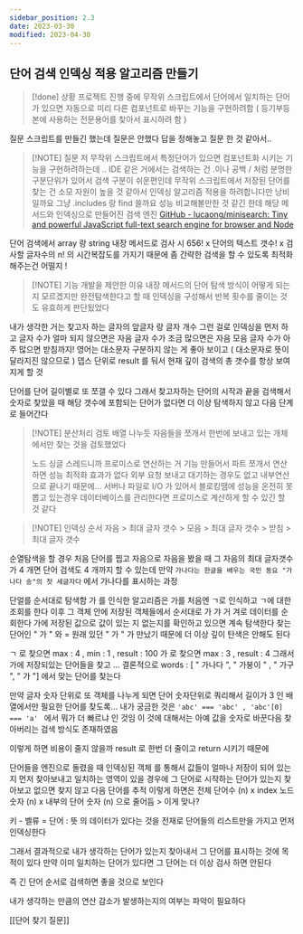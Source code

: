 ```yaml
---
sidebar_position: 2.3
date: 2023-03-30
modified: 2023-04-30
---
```


## 단어 검색 인덱싱 적용 알고리즘 만들기

> [!done] 상황
> 프로젝트 진행 중에
> 무작위 스크립트에서 단어에서 일치하는 단어가 있으면 자동으로 미리 다른 컴포넌트로 바꾸는 기능을 구현하려함
> ( 등기부등본에 사용하는 전문용어를 찾아서 표시하려 함 )

질문 스크립트를 만들긴 했는데 질문은 안했다
답을 정해놓고 질문 한 것 같아서..

> [!NOTE] 질문
> 저 무작위 스크립트에서 특정단어가 있으면 컴포넌트화 시키는 기능을 구현하려하는데 ..
> IDE 같은 거에서는 검색하는 건 .이나 공백 / 처럼 분명한 구분단위가 있어서 검색 구분이 쉬운편인데
> 무작위 스크립트에서 저장된 단어를 찾는 건 소모 자원이 높을 것 같아서 인덱싱 알고리즘 적용을 하려합니다만 낭비일까요
> 그냥 .includes 랑 find 쓸까요 성능 비교해볼만한 것 같긴 한데
> 해당 메서드와 인덱싱으로 만들어진 검색 엔진 [GitHub - lucaong/minisearch: Tiny and powerful JavaScript full-text search engine for browser and Node](https://github.com/lucaong/minisearch)

단어 검색에서 array 랑 string 내장 메서드로 검사 시 656! x 단어의 텍스트 갯수! x 검사할 글자수의 n!
의 시간복잡도를 가지기 때문에 좀 간략한 검색을 할 수 있도록 최적화해주는건 어떨지 !

> [!NOTE] 기능 개발을 제안한 이유
> 내장 메서드의 단어 탐색 방식이 어떻게 되는지 모르겠지만
> 완전탐색한다고 할 때 인덱싱을 구성해서 반복 횟수를 줄이는 것도 유효하게 판단됬었다

내가 생각한 거는 찾고자 하는 글자의 앞글자 랑 글자 개수 그런 걸로 인덱싱을 먼저 하고
글자 수가 얼마 되지 않으면은 자음 글자 수가 조금 많으면은 자음 모음 글자 수가 아주 많으면 받침까지!
영어는 대소문자 구분하지 않는 게 좋아 보이고 ( 대소문자로 뜻이 달라지진 않으므로 )
뎁스 단위로 result 를 둬서 현재 깊이 검색의 총 갯수를 항상 보여지게 할 것

단어를 단어 길이별로 또 쪼갤 수 있다
그래서 찾고자하는 단어의 시작과 끝을 검색해서 숫자로 찾았을 때
해당 갯수에 포함되는 단어가 없다면 더 이상 탐색하지 않고 다음 단계로 들어간다

> [!NOTE] 분산처리 검토
> 배열 나누듯 자음들을 쪼개서 한번에 보내고 있는 개체에서만 찾는 것을 검토했었다
>
> 노드 싱글 스레드니까 프로미스로 연산하는 거 기능 만들어서 파트 쪼개서 연산하면 성능 최적화 효과가 없다
> 외부 요청 보내고 대기하는 경우도 없고 내부연산으로 끝나기 때문에...
> 서버나 파일로 I/O 가 있어서 블로킹땜에 성능을 온전히 못 뽑고 있는경우 데이터베이스를 관리한다면 프로미스로 계산하게 할 수 있긴 할 것 같다

> [!NOTE] 인덱싱 순서
> 자음 > 최대 글자 갯수 > 모음 > 최대 글자 갯수 > 받침 > 최대 글자 갯수

순열탐색을 할 경우 처음 단어를 찝고 자음으로 자음을 봤을 때 그 자음의 최대 글자갯수가 4 개면 단어 검색도 4 개까지 할 수 있는데
만약 `가나다는 한글을 배우는 국민 동요 "가나다 송"의 첫 세글자다` 에서 가나다를 표시하는 과정

단얼를 순서대로 탐색함
가 를 인식한 알고리즘은 가를 처음엔 ㄱ로 인식하고 ㄱ에 대한 조회를 한다
이후 그 객체 안에 저장된 객체들에서 순서대로 가 갸 거 겨로 데이터를 순회한다
가에 저장된 값으로 값이 있는 지 없는지를 확인하고 있으면 계속 탐색한다
찾는 단어인 " 가 " 와 = 원래 있던 " 가 " 가 만났기 때문에 더 이상 깊이 탄색은 안해도 된다

ㄱ 로 찾으면 max : 4 , min : 1 , result : 100
가 로 찾으면 max : 3 , result : 4
그래서 가에 저장되있는 단어들을 찾고 ... 결론적으로 words : [ " 가나다 ", " 가붕이 " , " 가구 ", " 가 "] 에서 맞는 단어를 찾는다

만약 글자 숫자 단위로 또 객체를 나누게 되면 단어 숫자단위로 쿼리해서
길이가 3 인 배열에서만 필요한 단어를 찾도록...
내가 궁금한 것은 `'abc' === 'abc' , 'abc'[0] === 'a' ` 에서 뭐가 더 빠르냐 인 것임
이 것에 대해서는 아예 값을 숫자로 바꾼다음 찾아버리는 검색 방식도 존재하였음

이렇게 하면 비용이 줄지 않을까
result 로 한번 더 줄이고 return 시키기 때문에

단어들을 엔진으로 돌렸을 때 인덱싱된 객체 를 통해서 값들이 얼마나 저장이 되어 있는지
먼저 찾아보내고
일치하는 영역이 있을 경우에 그 단어로 시작하는 단어가 있는지 찾아보고
없으면 찾지 않고 다음 단어를 추적
이렇게 하면은 전체 단어수 (n) x index 노드 숫자 (n) x 내부의 단어 숫자 (n) 으로 줄어듬 > 이게 맞나?

키 - 벨류 = 단어 : 뜻 의 데이터가 있다는 것을 전재로
단어들의 리스트만을 가지고 먼저 인덱싱한다

그래서 결과적으로 내가 생각하는 단어가 있는지 찾아내서 그 단어를 표시하는 것에 목적이 있다
만약 이미 일치하는 단어가 있다면 그 단어는 더 이상 검사 하면 안된다

즉 긴 단어 순서로 검색하면 좋을 것으로 보인다

내가 생각하는 만큼의 연산 감소가 발생하는지의 여부는 파악이 필요하다

[[단어 찾기 질문]]
